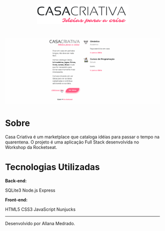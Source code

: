 <h1 align="center">
    <img src="public/logo.png">
</h1>

<h1 align="center">
    <img src="public/casacriativa.gif">
</h1>


# Sobre
Casa Criativa é um marketplace que cataloga idéias para passar o tempo na quarentena.
O projeto é uma aplicação Full Stack desenvolvida no Workshop da Rocketseat. 

# Tecnologias Utilizadas

<b>Back-end:</b>

SQLite3
Node.js
Express

<b>Front-end:</b>

HTML5
CSS3
JavaScript
Nunjucks

___

Desenvolvido por Allana Medrado.